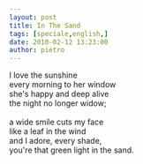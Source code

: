 ```yaml
---
layout: post
title: In The Sand
tags: [speciale,english,]
date: 2010-02-12 13:23:00
author: pietro
---
```

I love the sunshine<br/>every morning to her window<br/>she's happy and deep alive<br/>the night no longer widow;<br/><br/>a wide smile cuts my face<br/>like a leaf in the wind<br/>and I adore, every shade,<br/>you're that green light in the sand.
